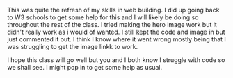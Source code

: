 This was quite the refresh of my skills in web building. I did up going back to W3 schools to get some help for this and I will likely be doing so throughout the rest of the class. 
I tried making the hero image work but it didn't really work as i would of wanted. I still kept the code and image in but just commented it out. I think I know where it went wrong mostly being that I was struggling to get the image linkk to work. 

I hope this class will go well but you and I both know I struggle with code so we shall see. I might pop in to get some help as usual. 